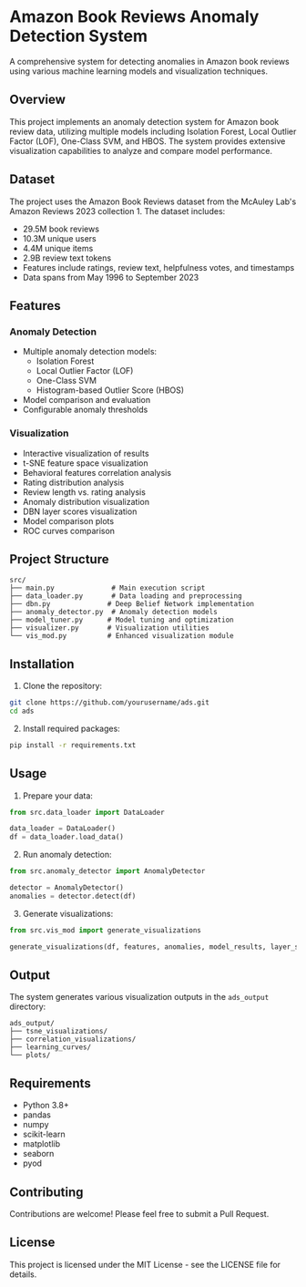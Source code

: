 # Amazon Book Reviews Anomaly Detection System

A comprehensive system for detecting anomalies in Amazon book reviews using various machine learning models and visualization techniques.

## Overview

This project implements an anomaly detection system for Amazon book review data, utilizing multiple models including Isolation Forest, Local Outlier Factor (LOF), One-Class SVM, and HBOS. The system provides extensive visualization capabilities to analyze and compare model performance.

## Dataset

The project uses the Amazon Book Reviews dataset from the McAuley Lab's Amazon Reviews 2023 collection <mcreference link="https://huggingface.co/datasets/McAuley-Lab/Amazon-Reviews-2023" index="1">1</mcreference>. The dataset includes:

- 29.5M book reviews
- 10.3M unique users
- 4.4M unique items
- 2.9B review text tokens
- Features include ratings, review text, helpfulness votes, and timestamps
- Data spans from May 1996 to September 2023

## Features

### Anomaly Detection
- Multiple anomaly detection models:
  - Isolation Forest
  - Local Outlier Factor (LOF)
  - One-Class SVM
  - Histogram-based Outlier Score (HBOS)
- Model comparison and evaluation
- Configurable anomaly thresholds

### Visualization
- Interactive visualization of results
- t-SNE feature space visualization
- Behavioral features correlation analysis
- Rating distribution analysis
- Review length vs. rating analysis
- Anomaly distribution visualization
- DBN layer scores visualization
- Model comparison plots
- ROC curves comparison

## Project Structure

```
src/
├── main.py              # Main execution script
├── data_loader.py       # Data loading and preprocessing
├── dbn.py              # Deep Belief Network implementation
├── anomaly_detector.py  # Anomaly detection models
├── model_tuner.py      # Model tuning and optimization
├── visualizer.py       # Visualization utilities
└── vis_mod.py          # Enhanced visualization module
```

## Installation

1. Clone the repository:
```bash
git clone https://github.com/yourusername/ads.git
cd ads
```

2. Install required packages:
```bash
pip install -r requirements.txt
```

## Usage

1. Prepare your data:
```python
from src.data_loader import DataLoader

data_loader = DataLoader()
df = data_loader.load_data()
```

2. Run anomaly detection:
```python
from src.anomaly_detector import AnomalyDetector

detector = AnomalyDetector()
anomalies = detector.detect(df)
```

3. Generate visualizations:
```python
from src.vis_mod import generate_visualizations

generate_visualizations(df, features, anomalies, model_results, layer_scores)
```

## Output

The system generates various visualization outputs in the `ads_output` directory:

```
ads_output/
├── tsne_visualizations/
├── correlation_visualizations/
├── learning_curves/
└── plots/
```

## Requirements

- Python 3.8+
- pandas
- numpy
- scikit-learn
- matplotlib
- seaborn
- pyod

## Contributing

Contributions are welcome! Please feel free to submit a Pull Request.

## License

This project is licensed under the MIT License - see the LICENSE file for details.